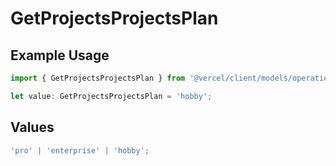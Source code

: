 # GetProjectsProjectsPlan

## Example Usage

```typescript
import { GetProjectsProjectsPlan } from '@vercel/client/models/operations';

let value: GetProjectsProjectsPlan = 'hobby';
```

## Values

```typescript
'pro' | 'enterprise' | 'hobby';
```
